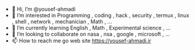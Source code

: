 - 👋 Hi, I’m @yousef-ahmadi
- 👀 I’m interested in Programming , coding , hack , security , termux , linux , shell , network , mechanician , Math , ...
- 🌱 I’m currently learning English , Math , Experimental science , ...
- 💞️ I’m looking to collaborate on nasa , nsa , google , microsoft , ...
- 📫 How to reach me go web site https://yousef-ahmadi.ir

<!---
yousef-ahmadi/yousef-ahmadi is a ✨ special ✨ repository because its `README.md` (this file) appears on your GitHub profile.
You can click the Preview link to take a look at your changes.
--->
